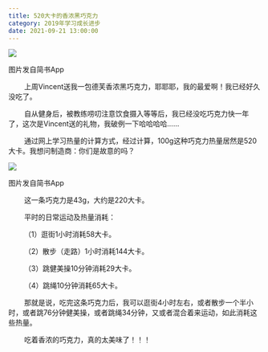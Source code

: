 ```yaml
---
title: 520大卡的香浓黑巧克力
category: 2019年学习成长进步
date: 2021-09-21 13:00:00
---
```


![](http://upload-images.jianshu.io/upload_images/3910675-7aa1471cca8cb347.jpg?imageMogr2/auto-orient/strip%7CimageView2/2/w/1080/q/50)  

图片发自简书App

        上周Vincent送我一包德芙香浓黑巧克力，耶耶耶，我的最爱啊！我已经好久没吃了。  

        自从健身后，被教练唠叨注意饮食摄入等等后，我已经没吃巧克力快一年了，这次是Vincent送的礼物，我破例一下哈哈哈哈……

        通过网上学习热量的计算方式，经过计算，100g这种巧克力热量居然是520大卡。我想问制造商：你们是故意的吗？

![](http://upload-images.jianshu.io/upload_images/3910675-ae4266b3f1d26c5d.jpg?imageMogr2/auto-orient/strip%7CimageView2/2/w/1080/q/50)  

图片发自简书App

  

        这一条巧克力是43g，大约是220大卡。

        平时的日常运动及热量消耗：

        （1）逛街1小时消耗58大卡。

        （2）散步（走路）1小时消耗144大卡。

        （3）跳健美操10分钟消耗29大卡。

        （4）跳绳10分钟消耗65大卡。

        那就是说，吃完这条巧克力后，我可以逛街4小时左右，或者散步一个半小时，或者跳76分钟健美操，或者跳绳34分钟，又或者混合着来运动，如此消耗这些热量。

        吃着香浓的巧克力，真的太美味了！！！